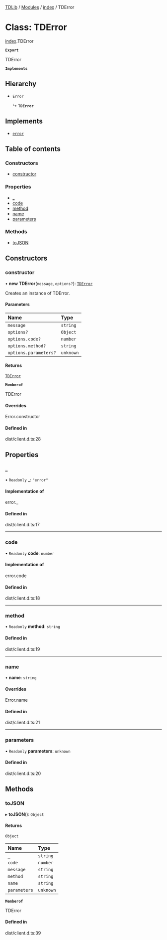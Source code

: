 [TDLib](../README.md) / [Modules](../modules.md) / [index](../modules/index.md) / TDError

# Class: TDError

[index](../modules/index.md).TDError

**`Export`**

TDError

**`Implements`**

## Hierarchy

- `Error`

  ↳ **`TDError`**

## Implements

- [`error`](../modules/index.types.default.md#error-1)

## Table of contents

### Constructors

- [constructor](index.TDError.md#constructor)

### Properties

- [\_](index.TDError.md#_)
- [code](index.TDError.md#code)
- [method](index.TDError.md#method)
- [name](index.TDError.md#name)
- [parameters](index.TDError.md#parameters)

### Methods

- [toJSON](index.TDError.md#tojson)

## Constructors

### constructor

• **new TDError**(`message`, `options?`): [`TDError`](index.TDError.md)

Creates an instance of TDError.

#### Parameters

| Name | Type |
| :------ | :------ |
| `message` | `string` |
| `options?` | `Object` |
| `options.code?` | `number` |
| `options.method?` | `string` |
| `options.parameters?` | `unknown` |

#### Returns

[`TDError`](index.TDError.md)

**`Memberof`**

TDError

#### Overrides

Error.constructor

#### Defined in

dist/client.d.ts:28

## Properties

### \_

• `Readonly` **\_**: ``"error"``

#### Implementation of

error.\_

#### Defined in

dist/client.d.ts:17

___

### code

• `Readonly` **code**: `number`

#### Implementation of

error.code

#### Defined in

dist/client.d.ts:18

___

### method

• `Readonly` **method**: `string`

#### Defined in

dist/client.d.ts:19

___

### name

• **name**: `string`

#### Overrides

Error.name

#### Defined in

dist/client.d.ts:21

___

### parameters

• `Readonly` **parameters**: `unknown`

#### Defined in

dist/client.d.ts:20

## Methods

### toJSON

▸ **toJSON**(): `Object`

#### Returns

`Object`

| Name | Type |
| :------ | :------ |
| `_` | `string` |
| `code` | `number` |
| `message` | `string` |
| `method` | `string` |
| `name` | `string` |
| `parameters` | `unknown` |

**`Memberof`**

TDError

#### Defined in

dist/client.d.ts:39
